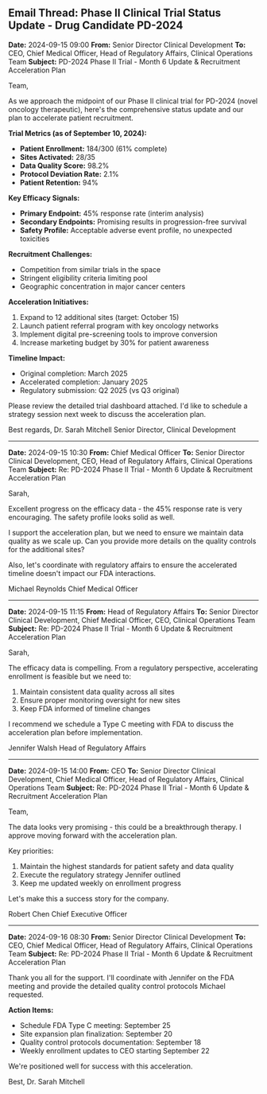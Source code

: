## Email Thread: Phase II Clinical Trial Status Update - Drug Candidate PD-2024

**Date:** 2024-09-15 09:00
**From:** Senior Director Clinical Development
**To:** CEO, Chief Medical Officer, Head of Regulatory Affairs, Clinical Operations Team
**Subject:** PD-2024 Phase II Trial - Month 6 Update & Recruitment Acceleration Plan

Team,

As we approach the midpoint of our Phase II clinical trial for PD-2024 (novel oncology therapeutic), here's the comprehensive status update and our plan to accelerate patient recruitment.

**Trial Metrics (as of September 10, 2024):**
- **Patient Enrollment:** 184/300 (61% complete)
- **Sites Activated:** 28/35
- **Data Quality Score:** 98.2%
- **Protocol Deviation Rate:** 2.1%
- **Patient Retention:** 94%

**Key Efficacy Signals:**
- **Primary Endpoint:** 45% response rate (interim analysis)
- **Secondary Endpoints:** Promising results in progression-free survival
- **Safety Profile:** Acceptable adverse event profile, no unexpected toxicities

**Recruitment Challenges:**
- Competition from similar trials in the space
- Stringent eligibility criteria limiting pool
- Geographic concentration in major cancer centers

**Acceleration Initiatives:**
1. Expand to 12 additional sites (target: October 15)
2. Launch patient referral program with key oncology networks
3. Implement digital pre-screening tools to improve conversion
4. Increase marketing budget by 30% for patient awareness

**Timeline Impact:**
- Original completion: March 2025
- Accelerated completion: January 2025
- Regulatory submission: Q2 2025 (vs Q3 original)

Please review the detailed trial dashboard attached. I'd like to schedule a strategy session next week to discuss the acceleration plan.

Best regards,
Dr. Sarah Mitchell
Senior Director, Clinical Development

---

**Date:** 2024-09-15 10:30
**From:** Chief Medical Officer
**To:** Senior Director Clinical Development, CEO, Head of Regulatory Affairs, Clinical Operations Team
**Subject:** Re: PD-2024 Phase II Trial - Month 6 Update & Recruitment Acceleration Plan

Sarah,

Excellent progress on the efficacy data - the 45% response rate is very encouraging. The safety profile looks solid as well.

I support the acceleration plan, but we need to ensure we maintain data quality as we scale up. Can you provide more details on the quality controls for the additional sites?

Also, let's coordinate with regulatory affairs to ensure the accelerated timeline doesn't impact our FDA interactions.

Michael Reynolds
Chief Medical Officer

---

**Date:** 2024-09-15 11:15
**From:** Head of Regulatory Affairs
**To:** Senior Director Clinical Development, Chief Medical Officer, CEO, Clinical Operations Team
**Subject:** Re: PD-2024 Phase II Trial - Month 6 Update & Recruitment Acceleration Plan

Sarah,

The efficacy data is compelling. From a regulatory perspective, accelerating enrollment is feasible but we need to:

1. Maintain consistent data quality across all sites
2. Ensure proper monitoring oversight for new sites
3. Keep FDA informed of timeline changes

I recommend we schedule a Type C meeting with FDA to discuss the acceleration plan before implementation.

Jennifer Walsh
Head of Regulatory Affairs

---

**Date:** 2024-09-15 14:00
**From:** CEO
**To:** Senior Director Clinical Development, Chief Medical Officer, Head of Regulatory Affairs, Clinical Operations Team
**Subject:** Re: PD-2024 Phase II Trial - Month 6 Update & Recruitment Acceleration Plan

Team,

The data looks very promising - this could be a breakthrough therapy. I approve moving forward with the acceleration plan.

Key priorities:
1. Maintain the highest standards for patient safety and data quality
2. Execute the regulatory strategy Jennifer outlined
3. Keep me updated weekly on enrollment progress

Let's make this a success story for the company.

Robert Chen
Chief Executive Officer

---

**Date:** 2024-09-16 08:30
**From:** Senior Director Clinical Development
**To:** CEO, Chief Medical Officer, Head of Regulatory Affairs, Clinical Operations Team
**Subject:** Re: PD-2024 Phase II Trial - Month 6 Update & Recruitment Acceleration Plan

Thank you all for the support. I'll coordinate with Jennifer on the FDA meeting and provide the detailed quality control protocols Michael requested.

**Action Items:**
- Schedule FDA Type C meeting: September 25
- Site expansion plan finalization: September 20
- Quality control protocols documentation: September 18
- Weekly enrollment updates to CEO starting September 22

We're positioned well for success with this acceleration.

Best,
Dr. Sarah Mitchell
